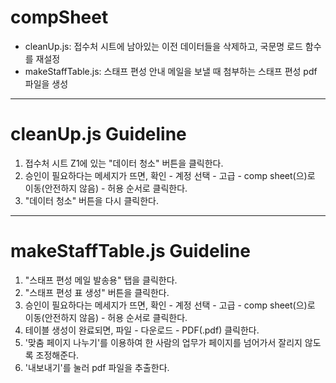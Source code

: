 # compSheet

- cleanUp.js: 접수처 시트에 남아있는 이전 데이터들을 삭제하고, 국문명 로드 함수를 재설정
- makeStaffTable.js: 스태프 편성 안내 메일을 보낼 때 첨부하는 스태프 편성 pdf 파일을 생성

---

# cleanUp.js Guideline
1. 접수처 시트 Z1에 있는 "데이터 청소" 버튼을 클릭한다.
2. 승인이 필요하다는 메세지가 뜨면, 확인 - 계정 선택 - 고급 - comp sheet(으)로 이동(안전하지 않음) - 허용 순서로 클릭한다.
3. "데이터 청소" 버튼을 다시 클릭한다.

---

# makeStaffTable.js Guideline
1. "스태프 편성 메일 발송용" 탭을 클릭한다.
3. "스태프 편성 표 생성" 버튼을 클릭한다.
7. 승인이 필요하다는 메세지가 뜨면, 확인 - 계정 선택 - 고급 - comp sheet(으)로 이동(안전하지 않음) - 허용 순서로 클릭한다.
8. 테이블 생성이 완료되면, 파일 - 다운로드 - PDF(.pdf) 클릭한다.
9. '맞춤 페이지 나누기'를 이용하여 한 사람의 업무가 페이지를 넘어가서 잘리지 않도록 조정해준다.
10. '내보내기'를 눌러 pdf 파일을 추출한다.
